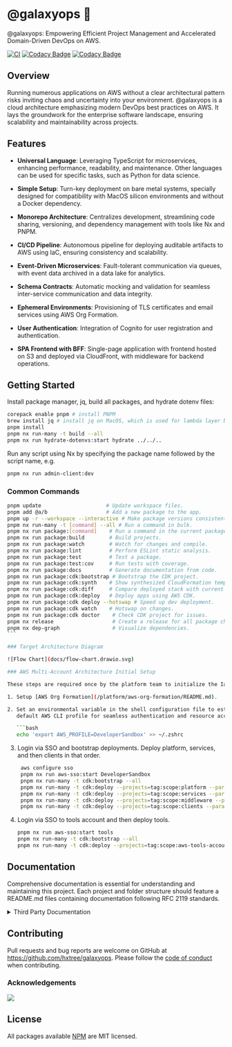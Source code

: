 # @galaxyops :milky_way:

@galaxyops: Empowering Efficient Project Management and Accelerated
Domain-Driven DevOps on AWS.

[![CI](https://github.com/hxtree/galaxyops/actions/workflows/on-merge.yml/badge.svg)](https://github.com/hxtree/galaxyops/actions/workflows/on-merge.yml)
[![Codacy Badge](https://app.codacy.com/project/badge/Grade/8024531285164025aef972fcb059ea74)](https://app.codacy.com/gh/hxtree/galaxyops/dashboard?utm_source=gh&utm_medium=referral&utm_content=&utm_campaign=Badge_grade)
[![Codacy Badge](https://app.codacy.com/project/badge/Coverage/8024531285164025aef972fcb059ea74)](https://app.codacy.com/gh/hxtree/galaxyops/dashboard?utm_source=gh&utm_medium=referral&utm_content=&utm_campaign=Badge_coverage)

## Overview

Running numerous applications on AWS without a clear architectural pattern risks
inviting chaos and uncertainty into your environment. @galaxyops is a cloud
architecture emphasizing modern DevOps best practices on AWS. It lays the
groundwork for the enterprise software landscape, ensuring scalability and
maintainability across projects.

## Features

- **Universal Language**: Leveraging TypeScript for microservices, enhancing
  performance, readability, and maintenance. Other languages can be used for
  specific tasks, such as Python for data science.

- **Simple Setup**: Turn-key deployment on bare metal systems, specially
  designed for compatibility with MacOS silicon environments and without a
  Docker dependency.

- **Monorepo Architecture**: Centralizes development, streamlining code sharing,
  versioning, and dependency management with tools like Nx and PNPM.

- **CI/CD Pipeline**: Autonomous pipeline for deploying auditable artifacts to
  AWS using IaC, ensuring consistency and scalability.

- **Event-Driven Microservices**: Fault-tolerant communication via queues, with
  event data archived in a data lake for analytics.

- **Schema Contracts**: Automatic mocking and validation for seamless
  inter-service communication and data integrity.

- **Ephemeral Environments**: Provisioning of TLS certificates and email
  services using AWS Org Formation.

- **User Authentication**: Integration of Cognito for user registration and
  authentication.

- **SPA Frontend with BFF**: Single-page application with frontend hosted on S3
  and deployed via CloudFront, with middleware for backend operations.

## Getting Started

Install package manager, jq, build all packages, and hydrate dotenv files:

```bash
corepack enable pnpm # install PNPM
brew install jq # install jq on MacOS, which is used for lambda layer builder
pnpm install
pnpm nx run-many -t build --all
pnpm nx run hydrate-dotenvs:start hydrate ../../..
```

Run any script using Nx by specifying the package name followed by the script
name, e.g.

```bash
pnpm nx run admin-client:dev
```

### Common Commands

````bash
pnpm update                     # Update workspace files.
pnpm add @a/b                   # Add a new package to the app.
pnpm up -r --workspace --interactive # Make package versions consistent.
pnpm nx run-many -t [command] --all # Run a command in bulk.
pnpm nx run package:[command]    # Run a command in the current package.
pnpm nx run package:build        # Build projects.
pnpm nx run package:watch        # Watch for changes and compile.
pnpm nx run package:lint         # Perform ESLint static analysis.
pnpm nx run package:test         # Test a package.
pnpm nx run package:test:cov     # Run tests with coverage.
pnpm nx run package:docs         # Generate documentation from code.
pnpm nx run package:cdk:bootstrap # Bootstrap the CDK project.
pnpm nx run package:cdk:synth    # Show synthesized CloudFormation template.
pnpm nx run package:cdk:diff     # Compare deployed stack with current state.
pnpm nx run package:cdk:deploy   # Deploy apps using AWS CDK.
pnpm nx run package:cdk deploy --hotswap # Speed up dev deployment.
pnpm nx run package:cdk watch    # Hotswap on changes.
pnpm nx run package:cdk doctor    # Check CDK project for issues.
pnpm nx release                   # Create a release for all package changes.
pnpm nx dep-graph                 # Visualize dependencies.
```

### Target Architecture Diagram

![Flow Chart](docs/flow-chart.drawio.svg)

### AWS Multi-Account Architecture Initial Setup

These steps are required once by the platform team to initialize the IaaS.

1. Setup [AWS Org Formation](/platform/aws-org-formation/README.md).

2. Set an environmental variable in the shell configuration file to establish a
   default AWS CLI profile for seamless authentication and resource access.

   ```bash
   echo 'export AWS_PROFILE=DeveloperSandbox' >> ~/.zshrc
````

3. Login via SSO and bootstrap deployments. Deploy platform, services, and then
   clients in that order.

   ```bash
    aws configure sso
    pnpm nx run aws-sso:start DeveloperSandbox
    pnpm nx run-many -t cdk:bootstrap --all
    pnpm nx run-many -t cdk:deploy --projects=tag:scope:platform --parallel=false
    pnpm nx run-many -t cdk:deploy --projects=tag:scope:services --parallel=false
    pnpm nx run-many -t cdk:deploy --projects=tag:scope:middleware --parallel=false
    pnpm nx run-many -t cdk:deploy --projects=tag:scope:clients --parallel=false
   ```

4. Login via SSO to tools account and then deploy tools.

   ```bash
   pnpm nx run aws-sso:start tools
   pnpm nx run-many -t cdk:bootstrap --all
   pnpm nx run-many -t cdk:deploy --projects=tag:scope:aws-tools-account --parallel=false
   ```

## Documentation

Comprehensive documentation is essential for understanding and maintaining this
project. Each project and folder structure should feature a README.md files
containing documentation following RFC 2119 standards.

<details>
  <summary>Third Party Documentation</summary>

- [NX Package Based Repo](https://nx.dev/getting-started/tutorials/package-based-repo-tutorial)
- [AWS CLI](https://docs.aws.amazon.com/cdk/v2/guide/cli.html)
- [Typescript](https://www.typescriptlang.org/docs/)
- [Jest](https://jestjs.io/)
- [Automatically Version with Conventional Commits](https://nx.dev/recipes/nx-release/automatically-version-with-conventional-commits)
</details>

## Contributing

Pull requests and bug reports are welcome on GitHub at
<https://github.com/hxtree/galaxyops>. Please follow the
[code of conduct](docs/CODE_OF_CONDUCT.md) when contributing.

### Acknowledgements

<a href="https://github.com/hxtree/galaxyops/graphs/contributors">
  <img src="https://contrib.rocks/image?repo=hxtree/galaxyops" />
</a>

## License

All packages available [NPM](https://www.npmjs.com/search?q=%40cats-cradle) are
MIT licensed.
